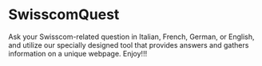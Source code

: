 # SwisscomQuest
Ask your Swisscom-related question in Italian, French, German, or English, and utilize our specially designed tool that provides answers and gathers information on a unique webpage. Enjoy!!!
